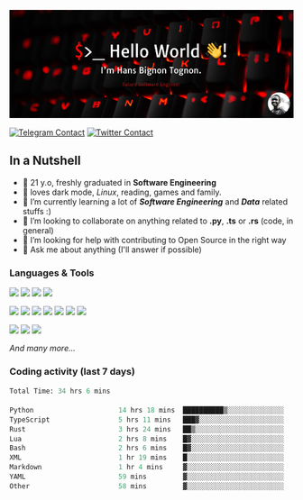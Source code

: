 ![Cover](assets/gh-readme-cover.png)

[![Telegram Contact](https://img.shields.io/badge/Telegram-%230088CC.svg?style=for-the-badge&logo=telegram&logoColor=white)](https://t.me/hanstobi) [![Twitter Contact](https://img.shields.io/badge/Twitter-%2308A0E9.svg?style=for-the-badge&logo=twitter&logoColor=white)](https://twitter.com/_tobihans)

## In a Nutshell
- 👤 21 y.o, freshly graduated in **Software Engineering**
- 🖤 loves dark mode, *Linux*, reading, games and family.
- 🌱 I’m currently learning a lot of ***Software Engineering*** and ***Data*** related stuffs :)
- 👯 I’m looking to collaborate on anything related to **.py**, **.ts** or **.rs** (code, in general)
- 🤔 I’m looking for help with contributing to Open Source in the right way
- 💬 Ask me about anything (I'll answer if possible)

### Languages & Tools
![](https://img.shields.io/badge/Linux-%23eab30f.svg?style=for-the-badge&logo=linux&logoColor=black) ![](https://img.shields.io/badge/Git-%23e54a2f.svg?style=for-the-badge&logo=git&logoColor=white) ![](https://img.shields.io/badge/Github-%231a1d21.svg?style=for-the-badge&logo=github&logoColor=white) ![](https://img.shields.io/badge/Docker-%230394f0.svg?style=for-the-badge&logo=docker&logoColor=white)

![](https://img.shields.io/badge/C-%231a1d21.svg?style=for-the-badge&logo=C&logoColor=white) ![](https://img.shields.io/badge/TypeScript-%230074c2.svg?style=for-the-badge&logo=typescript&logoColor=white) ![](https://img.shields.io/badge/Python-%23f0c540.svg?style=for-the-badge&logo=python) ![](https://img.shields.io/badge/Rust-%23ea4800.svg?style=for-the-badge&logo=rust) ![](https://img.shields.io/badge/Php-%237175aa.svg?style=for-the-badge&logo=php&logoColor=white) ![](https://img.shields.io/badge/HTML-%23d84924.svg?style=for-the-badge&logo=html5&logoColor=white) ![](https://img.shields.io/badge/Scss-%23c45f92.svg?style=for-the-badge&logo=sass&logoColor=white)

![](https://img.shields.io/badge/Vue-%23314559.svg?style=for-the-badge&logo=vue.js) ![](https://img.shields.io/badge/Laravel-%23e54a2f.svg?style=for-the-badge&logo=laravel&logoColor=white) ![](https://img.shields.io/badge/Adonis-%235a45ff.svg?style=for-the-badge&logo=adonisjs)

*And many more...*

### Coding activity (last 7 days)
<!--START_SECTION:waka-->

```python
Total Time: 34 hrs 6 mins

Python                     14 hrs 18 mins  ██████████▒░░░░░░░░░░░░░░   40.77 %
TypeScript                 5 hrs 11 mins   ███▓░░░░░░░░░░░░░░░░░░░░░   14.78 %
Rust                       3 hrs 24 mins   ██▒░░░░░░░░░░░░░░░░░░░░░░   09.72 %
Lua                        2 hrs 8 mins    █▓░░░░░░░░░░░░░░░░░░░░░░░   06.08 %
Bash                       2 hrs 6 mins    █▓░░░░░░░░░░░░░░░░░░░░░░░   06.03 %
XML                        1 hr 19 mins    █░░░░░░░░░░░░░░░░░░░░░░░░   03.76 %
Markdown                   1 hr 4 mins     ▓░░░░░░░░░░░░░░░░░░░░░░░░   03.06 %
YAML                       59 mins         ▓░░░░░░░░░░░░░░░░░░░░░░░░   02.85 %
Other                      58 mins         ▓░░░░░░░░░░░░░░░░░░░░░░░░   02.77 %
```

<!--END_SECTION:waka-->
